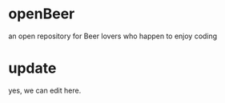 # openBeer
an open repository for Beer lovers who happen to enjoy coding
# update
yes, we can edit here.
